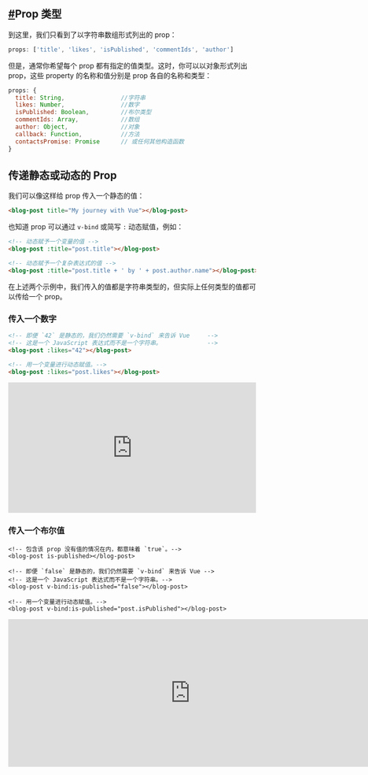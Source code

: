 ## [#](https://v3.cn.vuejs.org/guide/component-props.html#prop-类型)Prop 类型

到这里，我们只看到了以字符串数组形式列出的 prop：

```js
props: ['title', 'likes', 'isPublished', 'commentIds', 'author']
```

但是，通常你希望每个 prop 都有指定的值类型。这时，你可以以对象形式列出 prop，这些 property 的名称和值分别是 prop 各自的名称和类型：

```js
props: {
  title: String,				//字符串
  likes: Number,				//数字
  isPublished: Boolean,			//布尔类型
  commentIds: Array,			//数组
  author: Object,				//对象
  callback: Function,			//方法
  contactsPromise: Promise 		// 或任何其他构造函数
}
```

## 传递静态或动态的 Prop

我们可以像这样给 prop 传入一个静态的值：

```html
<blog-post title="My journey with Vue"></blog-post>
```

也知道 prop 可以通过 `v-bind` 或简写 `:` 动态赋值，例如：

```html
<!-- 动态赋予一个变量的值 -->
<blog-post :title="post.title"></blog-post>

<!-- 动态赋予一个复杂表达式的值 -->
<blog-post :title="post.title + ' by ' + post.author.name"></blog-post>
```

在上述两个示例中，我们传入的值都是字符串类型的，但实际上任何类型的值都可以传给一个 prop。

### 传入一个数字

```html
<!-- 即便 `42` 是静态的，我们仍然需要 `v-bind` 来告诉 Vue     -->
<!-- 这是一个 JavaScript 表达式而不是一个字符串。             -->
<blog-post :likes="42"></blog-post>

<!-- 用一个变量进行动态赋值。-->
<blog-post :likes="post.likes"></blog-post>
```

<iframe height="265" style="width: 100%;" scrolling="no" title="first vue" src="https://codepen.io/xinsixiangyi/embed/qBNLepe?height=265&theme-id=light&default-tab=html,result" frameborder="no" loading="lazy" allowtransparency="true" allowfullscreen="true">
  See the Pen <a href='https://codepen.io/xinsixiangyi/pen/qBNLepe'>first vue</a> by xinsixiangyi
  (<a href='https://codepen.io/xinsixiangyi'>@xinsixiangyi</a>) on <a href='https://codepen.io'>CodePen</a>.
</iframe>

### 传入一个布尔值

```vue
<!-- 包含该 prop 没有值的情况在内，都意味着 `true`。-->
<blog-post is-published></blog-post>

<!-- 即便 `false` 是静态的，我们仍然需要 `v-bind` 来告诉 Vue -->
<!-- 这是一个 JavaScript 表达式而不是一个字符串。-->
<blog-post v-bind:is-published="false"></blog-post>

<!-- 用一个变量进行动态赋值。-->
<blog-post v-bind:is-published="post.isPublished"></blog-post>
```

<iframe allowfullscreen="true" allowpaymentrequest="true" allowtransparency="true" class="cp_embed_iframe " frameborder="0" height="300" width="100%" name="cp_embed_6" scrolling="no" src="https://codepen.io/Vue/embed/oNXaoKy?height=300&amp;theme-id=39028&amp;default-tab=result&amp;user=Vue&amp;slug-hash=oNXaoKy&amp;editable=true&amp;pen-title=Component%20basics%3A%20dynamic%20components&amp;name=cp_embed_6" title="Component basics: dynamic components" loading="lazy" id="cp_embed_oNXaoKy" style="width: 740px; overflow: hidden; display: block;"></iframe>

